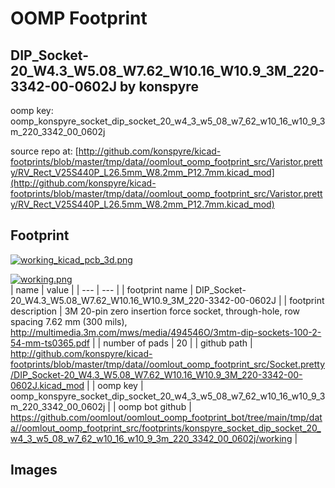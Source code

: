 # OOMP Footprint  
## DIP_Socket-20_W4.3_W5.08_W7.62_W10.16_W10.9_3M_220-3342-00-0602J  by konspyre  
  
oomp key: oomp_konspyre_socket_dip_socket_20_w4_3_w5_08_w7_62_w10_16_w10_9_3m_220_3342_00_0602j  
  
source repo at: [http://github.com/konspyre/kicad-footprints/blob/master/tmp/data//oomlout_oomp_footprint_src/Varistor.pretty/RV_Rect_V25S440P_L26.5mm_W8.2mm_P12.7mm.kicad_mod](http://github.com/konspyre/kicad-footprints/blob/master/tmp/data//oomlout_oomp_footprint_src/Varistor.pretty/RV_Rect_V25S440P_L26.5mm_W8.2mm_P12.7mm.kicad_mod)  
## Footprint  
  
[![working_kicad_pcb_3d.png](working_kicad_pcb_3d_600.png)](working_kicad_pcb_3d.png)  
  
[![working.png](working_600.png)](working.png)  
| name | value | 
| --- | --- | 
| footprint name | DIP_Socket-20_W4.3_W5.08_W7.62_W10.16_W10.9_3M_220-3342-00-0602J | 
| footprint description | 3M 20-pin zero insertion force socket, through-hole, row spacing 7.62 mm (300 mils), http://multimedia.3m.com/mws/media/494546O/3mtm-dip-sockets-100-2-54-mm-ts0365.pdf | 
| number of pads | 20 | 
| github path | http://github.com/konspyre/kicad-footprints/blob/master/tmp/data//oomlout_oomp_footprint_src/Socket.pretty/DIP_Socket-20_W4.3_W5.08_W7.62_W10.16_W10.9_3M_220-3342-00-0602J.kicad_mod | 
| oomp key | oomp_konspyre_socket_dip_socket_20_w4_3_w5_08_w7_62_w10_16_w10_9_3m_220_3342_00_0602j | 
| oomp bot github | https://github.com/oomlout/oomlout_oomp_footprint_bot/tree/main/tmp/data//oomlout_oomp_footprint_src/footprints/konspyre_socket_dip_socket_20_w4_3_w5_08_w7_62_w10_16_w10_9_3m_220_3342_00_0602j/working | 
## Images  
